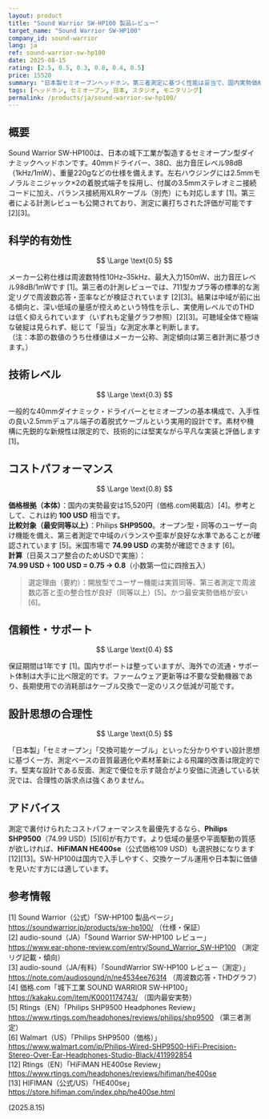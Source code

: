 ```yaml
---
layout: product
title: "Sound Warrior SW-HP100 製品レビュー"
target_name: "Sound Warrior SW-HP100"
company_id: sound-warrior
lang: ja
ref: sound-warrior-sw-hp100
date: 2025-08-15
rating: [2.5, 0.5, 0.3, 0.8, 0.4, 0.5]
price: 15520
summary: "日本製セミオープンヘッドホン。第三者測定に基づく性能は妥当で、国内実勢価格は良心的ですが、海外で入手しやすい同等以上モデルがより安価で入手可能です"
tags: [ヘッドホン, セミオープン, 日本, スタジオ, モニタリング]
permalink: /products/ja/sound-warrior-sw-hp100/
---
```


## 概要

Sound Warrior SW-HP100は、日本の城下工業が製造するセミオープン型ダイナミックヘッドホンです。40mmドライバー、38Ω、出力音圧レベル98dB（1kHz/1mW）、重量220gなどの仕様を備えます。左右ハウジングには2.5mmモノラルミニジャック×2の着脱式端子を採用し、付属の3.5mmステレオミニ接続コードに加え、バランス接続用XLRケーブル（別売）にも対応します [1]。第三者による計測レビューも公開されており、測定に裏打ちされた評価が可能です [2][3]。

## 科学的有効性

$$ \Large \text{0.5} $$

メーカー公称仕様は周波数特性10Hz–35kHz、最大入力150mW、出力音圧レベル98dB/1mWです [1]。第三者の計測レビューでは、711型カプラ等の標準的な測定リグで周波数応答・歪率などが検証されています [2][3]。結果は中域が前に出る傾向と、深い低域の量感が控えめという特性を示し、実使用レベルでのTHDは低く抑えられています（いずれも定量グラフ参照）[2][3]。可聴域全体で極端な破綻は見られず、総じて「妥当」な測定水準と判断します。  
（注：本節の数値のうち仕様値はメーカー公称、測定傾向は第三者計測に基づきます。）

## 技術レベル

$$ \Large \text{0.3} $$

一般的な40mmダイナミック・ドライバーとセミオープンの基本構成で、入手性の良い2.5mmデュアル端子の着脱式ケーブルという実用的設計です。素材や機構に先鋭的な新規性は限定的で、技術的には堅実ながら平凡な実装と評価します [1]。

## コストパフォーマンス

$$ \Large \text{0.8} $$

**価格根拠（本体）**：国内の実勢最安は15,520円（価格.com掲載店）[4]。参考として、これは約 **100 USD** 相当です。  
**比較対象（最安同等以上）**：Philips **SHP9500**。オープン型・同等のユーザー向け機能を備え、第三者測定で中域のバランスや歪率が良好な水準であることが確認されています [5]。米国市場で **74.99 USD** の実勢が確認できます [6]。  
**計算**（日英スコア整合のためUSDで実施）：  
**74.99 USD ÷ 100 USD = 0.75 → 0.8**（小数第一位に四捨五入）

> 選定理由（要約）：開放型でユーザー機能は実質同等、第三者測定で周波数応答と歪の整合性が良好（同等以上）[5]。かつ最安実勢価格が安い [6]。

## 信頼性・サポート

$$ \Large \text{0.4} $$

保証期間は1年です [1]。国内サポートは整っていますが、海外での流通・サポート体制は大手に比べ限定的です。ファームウェア更新等は不要な受動機器であり、長期使用での消耗部はケーブル交換で一定のリスク低減が可能です。

## 設計思想の合理性

$$ \Large \text{0.5} $$

「日本製」「セミオープン」「交換可能ケーブル」といった分かりやすい設計思想に基づく一方、測定ベースの音質最適化や素材革新による飛躍的改善は限定的です。堅実な設計である反面、測定で優位を示す競合がより安価に流通している状況では、合理性の訴求点は強くありません。

## アドバイス

測定で裏付けられたコストパフォーマンスを最優先するなら、**Philips SHP9500**（74.99 USD）[5][6]が有力です。より低域の量感や平面駆動の質感が欲しければ、**HiFiMAN HE400se**（公式価格109 USD）も選択肢になります [12][13]。SW-HP100は国内で入手しやすく、交換ケーブル運用や日本製に価値を見いだす方には適しています。

## 参考情報

[1] Sound Warrior（公式）「SW-HP100 製品ページ」https://soundwarrior.jp/products/sw-hp100/ （仕様・保証）  
[2] audio-sound（JA）「Sound Warrior SW-HP100 レビュー」https://www.ear-phone-review.com/entry/Sound_Warrior_SW-HP100 （測定リグ記載・傾向）  
[3] audio-sound（JA/有料）「SoundWarrior SW-HP100 レビュー（測定）」https://note.com/audiosound/n/ne4534ee763f4 （周波数応答・THDグラフ）  
[4] 価格.com「城下工業 SOUND WARRIOR SW-HP100」https://kakaku.com/item/K0001174743/ （国内最安実勢）  
[5] Rtings（EN）「Philips SHP9500 Headphones Review」https://www.rtings.com/headphones/reviews/philips/shp9500 （第三者測定）  
[6] Walmart（US）「Philips SHP9500（価格）」https://www.walmart.com/ip/Philips-Wired-SHP9500-HiFi-Precision-Stereo-Over-Ear-Headphones-Studio-Black/411992854  
[12] Rtings（EN）「HiFiMAN HE400se Review」https://www.rtings.com/headphones/reviews/hifiman/he400se  
[13] HIFIMAN（公式/US）「HE400se」https://store.hifiman.com/index.php/he400se.html

(2025.8.15)


